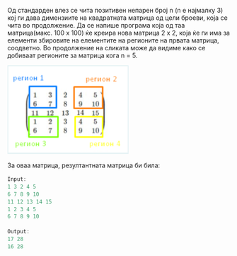 Од стандарден влез се чита позитивен непарен број n (n е најмалку 3) кој ги дава димензиите на квадратната матрица од цели броеви, која се чита во продолжение. Да се напише програма која од таа матрица(макс. 100 x 100) ќе креира нова матрица 2 x 2, која ќе ги има за елементи збировите на елементите на регионите на првата матрица, соодветно. Во продолжение на сликата може да видиме како се добиваат регионите за матрица кога n = 5.

![img.png](img.png)

За оваа матрица, резултантната матрица би била:

```C++
Input:
1 3 2 4 5
6 7 8 9 10
11 12 13 14 15
1 2 3 4 5
6 7 8 9 10

Output:
17 28
16 28
```